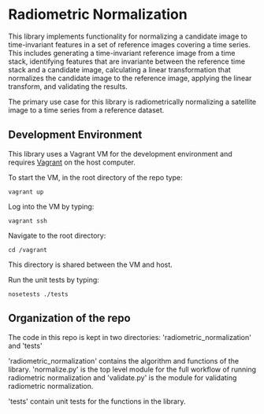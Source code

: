 # Radiometric Normalization #

This library implements functionality for normalizing a candidate image to time-invariant features in a set of reference images covering a time series. This includes generating a time-invariant reference image from a time stack, identifying features that are invariante between the reference time stack and a candidate image, calculating a linear transformation that normalizes the candidate image to the reference image, applying the linear transform, and validating the results.

The primary use case for this library is radiometrically normalizing a satellite image to a time series from a reference dataset.

## Development Environment

This library uses a Vagrant VM for the development environment and requires [Vagrant](https://www.vagrantup.com/) on the host computer.

To start the VM, in the root directory of the repo type:
```
vagrant up
```

Log into the VM by typing:
```
vagrant ssh
```

Navigate to the root directory:
```
cd /vagrant
```
This directory is shared between the VM and host.

Run the unit tests by typing:
```
nosetests ./tests
```


## Organization of the repo

The code in this repo is kept in two directories: 'radiometric_normalization' and 'tests'

'radiometric_normalization' contains the algorithm and functions of the library. 'normalize.py' is the top level module for the full workflow of running radiometric normalization and 'validate.py' is the module for validating radiometric normalization.

'tests' contain unit tests for the functions in the library.
